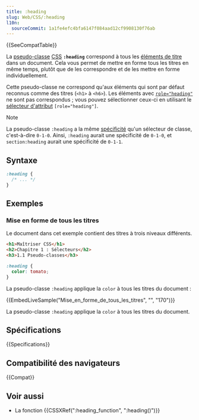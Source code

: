 ```yaml
---
title: :heading
slug: Web/CSS/:heading
l10n:
  sourceCommit: 1a1fe4efc4bfa6147f084aad12cf9908130f76ab
---
```


{{SeeCompatTable}}

La [pseudo-classe](/fr/docs/Web/CSS/Pseudo-classes) [CSS](/fr/docs/Web/CSS) **`:heading`** correspond à tous les [éléments de titre](/fr/docs/Web/HTML/Reference/Elements/Heading_Elements) dans un document. Cela vous permet de mettre en forme tous les titres en même temps, plutôt que de les correspondre et de les mettre en forme individuellement.

Cette pseudo-classe ne correspond qu'aux éléments qui sont par défaut reconnus comme des titres (`<h1>` à `<h6>`). Les éléments avec [`role="heading"`](/en-US/docs/Web/Accessibility/ARIA/Reference/Roles/heading_role) ne sont pas correspondus ; vous pouvez sélectionner ceux-ci en utilisant le [sélecteur d'attribut](/en-US/docs/Web/CSS/Attribute_selectors) `[role="heading"]`.

> [!NOTE]
> La pseudo-classe `:heading` a la même [spécificité](/en-US/docs/Web/CSS/CSS_cascade/Specificity#how_is_specificity_calculated) qu'un sélecteur de classe, c'est-à-dire `0-1-0`. Ainsi, `:heading` aurait une spécificité de `0-1-0`, et `section:heading` aurait une spécificité de `0-1-1`.

## Syntaxe

```css
:heading {
  /* ... */
}
```

## Exemples

### Mise en forme de tous les titres

Le document dans cet exemple contient des titres à trois niveaux différents.

```html
<h1>Maîtriser CSS</h1>
<h2>Chapitre 1 : Sélecteurs</h2>
<h3>1.1 Pseudo-classes</h3>
```

```css
:heading {
  color: tomato;
}
```

La pseudo-classe `:heading` applique la `color` à tous les titres du document :

{{EmbedLiveSample("Mise_en_forme_de_tous_les_titres", "", "170")}}

La pseudo-classe `:heading` applique la `color` à tous les titres du document.

## Spécifications

{{Specifications}}

## Compatibilité des navigateurs

{{Compat}}

## Voir aussi

- La fonction {{CSSXRef(":heading_function", ":heading()")}}
